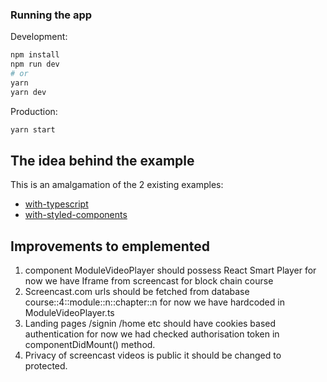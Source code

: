 ### Running the app

Development:

```bash
npm install
npm run dev
# or
yarn
yarn dev
```

Production:

```bash
yarn start
```

## The idea behind the example

This is an amalgamation of the 2 existing examples:

* [with-typescript](https://github.com/zeit/next.js/tree/canary/examples/with-typescript)
* [with-styled-components](https://github.com/zeit/next.js/tree/canary/examples/with-styled-components)

## Improvements to emplemented
1. component ModuleVideoPlayer should possess React Smart Player for now we have Iframe from screencast for block chain course
2. Screencast.com urls should be fetched from database course::4::module::n::chapter::n for now we have hardcoded in ModuleVideoPlayer.ts
3. Landing pages /signin /home etc should have cookies based authentication for now we had checked authorisation token in componentDidMount() method.
4. Privacy of screencast videos is public it should be changed to protected.